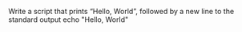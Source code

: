 Write a script that prints “Hello, World”, followed by a new line to the standard output
echo "Hello, World"
